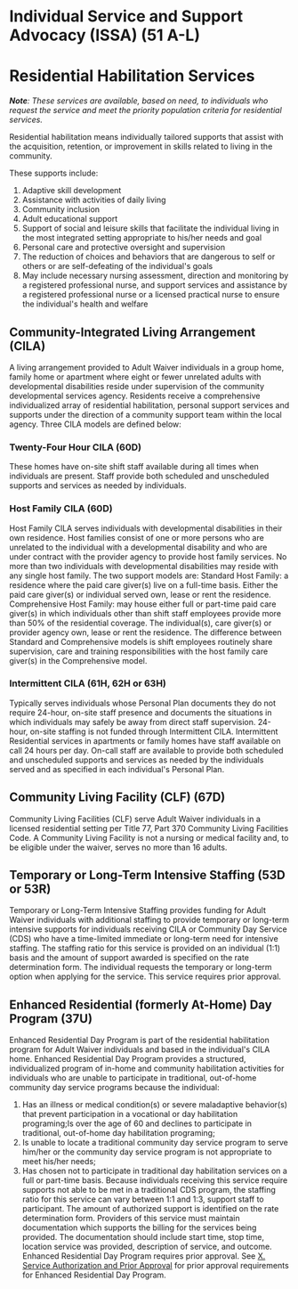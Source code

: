 # Individual Service and Support Advocacy (ISSA) (51 A-L)  
  
# Residential Habilitation Services
_**Note**: These services are available, based on need, to individuals who request the service and meet the priority population criteria for residential services._
  
Residential habilitation means individually tailored supports that assist with the acquisition, retention, or improvement in skills related to living in the community.
  
These supports include:  
1. Adaptive skill development
2. Assistance with activities of daily living
3. Community inclusion
4. Adult educational support
5. Support of social and leisure skills that facilitate the individual living in the most integrated setting appropriate to his/her needs and goal
6. Personal care and protective oversight and supervision
7. The reduction of choices and behaviors that are dangerous to self or others or are self-defeating of the individual's goals
8. May include necessary nursing assessment, direction and monitoring by a registered professional nurse, and support services and assistance by a registered professional nurse or a licensed practical nurse to ensure the individual's health and welfare

## Community-Integrated Living Arrangement (CILA)  
A living arrangement provided to Adult Waiver individuals in a group home, family home or apartment where eight or fewer unrelated adults with developmental disabilities reside under supervision of the community developmental services agency. Residents receive a comprehensive individualized array of residential habilitation, personal support services and supports under the direction of a community support team within the local agency. Three CILA models are defined below:
### Twenty-Four Hour CILA (60D)  
These homes have on-site shift staff available during all times when individuals are present. Staff provide both scheduled and unscheduled supports and services as needed by individuals.
### Host Family CILA (60D)  
Host Family CILA serves individuals with developmental disabilities in their own residence. Host families consist of one or more persons who are unrelated to the individual with a developmental disability and who are under contract with the provider agency to provide host family services. No more than two individuals with developmental disabilities may reside with any single host family. The two support models are:
Standard Host Family: a residence where the paid care giver(s) live on a full-time basis. Either the paid care giver(s) or individual served own, lease or rent the residence.
Comprehensive Host Family: may house either full or part-time paid care giver(s) in which individuals other than shift staff employees provide more than 50% of the residential coverage. The individual(s), care giver(s) or provider agency own, lease or rent the residence.
The difference between Standard and Comprehensive models is shift employees routinely share supervision, care and training responsibilities with the host family care giver(s) in the Comprehensive model.
### Intermittent CILA (61H, 62H or 63H)  
Typically serves individuals whose Personal Plan documents they do not require 24-hour, on-site staff presence and documents the situations in which individuals may safely be away from direct staff supervision. 24-hour, on-site staffing is not funded through Intermittent CILA. Intermittent Residential services in apartments or family homes have staff available on call 24 hours per day. On-call staff are available to provide both scheduled and unscheduled supports and services as needed by the individuals served and as specified in each individual's Personal Plan.


## Community Living Facility (CLF) (67D)
Community Living Facilities (CLF) serve Adult Waiver individuals in a licensed residential setting per Title 77, Part 370 Community Living Facilities Code. A Community Living Facility is not a nursing or medical facility and, to be eligible under the waiver, serves no more than 16 adults.
## Temporary or Long-Term Intensive Staffing (53D or 53R)
Temporary or Long-Term Intensive Staffing provides funding for Adult Waiver individuals with additional staffing to provide temporary or long-term intensive supports for individuals receiving CILA or Community Day Service (CDS) who have a time-limited immediate or long-term need for intensive staffing. The staffing ratio for this service is provided on an individual (1:1) basis and the amount of support awarded is specified on the rate determination form. The individual requests the temporary or long-term option when applying for the service. This service requires prior approval.
## Enhanced Residential (formerly At-Home) Day Program (37U)
Enhanced Residential Day Program is part of the residential habilitation program for Adult Waiver individuals and based in the individual's CILA home. Enhanced Residential Day Program provides a structured, individualized program of in-home and community habilitation activities for individuals who are unable to participate in traditional, out-of-home community day service programs because the individual:
1. Has an illness or medical condition(s) or severe maladaptive behavior(s) that prevent participation in a vocational or day habilitation programing;Is over the age of 60 and declines to participate in traditional, out-of-home day habilitation programing;
2. Is unable to locate a traditional community day service program to serve him/her or the community day service program is not appropriate to meet his/her needs;
3. Has chosen not to participate in traditional day habilitation services on a full or part-time basis.
   Because individuals receiving this service require supports not able to be met in a traditional CDS program, the staffing ratio for this service can vary between 1:1 and 1:3, support staff to participant. The amount of authorized support is identified on the rate determination form.
Providers of this service must maintain documentation which supports the billing for the services being provided. The documentation should include start time, stop time, location service was provided, description of service, and outcome.
Enhanced Residential Day Program requires prior approval. See [X. Service Authorization and Prior Approval](https://www.dhs.state.il.us/page.aspx?item=144932) for prior approval requirements for Enhanced Residential Day Program.

